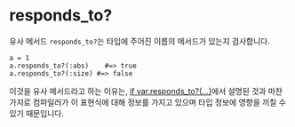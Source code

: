 # responds_to?

유사 메서드 `responds_to?`는 타입에 주어진 이름의 메서드가 있는지 검사합니다.

```crystal
a = 1
a.responds_to?(:abs)    #=> true
a.responds_to?(:size) #=> false
```

이것을 유사 메서드라고 하는 이유는, [if var.responds_to?(...)](if_varresponds_to.html)에서 설명된 것과 마찬가지로 컴파일러가 이 표현식에 대해 정보를 가지고 있으며 타입 정보에 영향을 끼칠 수 있기 때문입니다.
